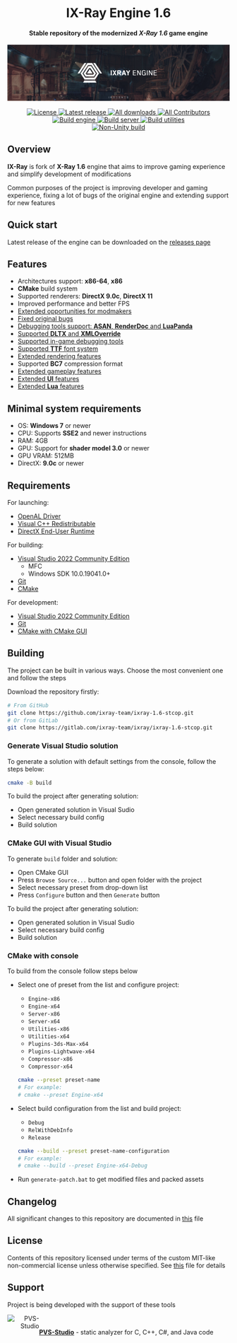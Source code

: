 <div align="center">
  <h1>IX-Ray Engine 1.6</h1>

  <h4>Stable repository of the modernized <i>X-Ray 1.6</i> game engine</h4>

  <p>
    <a href="https://github.com/ixray-team">
      <img src="./src/Assets/Splash_long.png" alt="IX-Ray 1.6" />
    </a>
  </p>

  <p>
    <a href="./LICENSE.md">
      <img src="https://img.shields.io/badge/License-Non--commercial-red.svg" alt="License" />
    </a>
    <a href="https://github.com/ixray-team/ixray-1.6-stcop/releases/tag/r0.10">
      <img src="https://img.shields.io/github/v/release/ixray-team/ixray-1.6-stcop?include_prereleases&label=Release" alt="Latest release" />
    </a>
    <a href="https://github.com/ixray-team/ixray-1.6-stcop/releases">
      <img src="https://img.shields.io/github/downloads/ixray-team/ixray-1.6-stcop/total?label=Downloads" alt="All downloads" />
    </a>
    <a href="https://github.com/ixray-team/ixray-1.6-stcop/graphs/contributors">
      <img src="https://img.shields.io/github/contributors/ixray-team/ixray-1.6-stcop.svg?label=Contributors" alt="All Contributors" />
    </a>
    <br />
    <a href="https://github.com/ixray-team/ixray-1.6-stcop/actions/workflows/build-engine.yml">
      <img src="https://github.com/ixray-team/ixray-1.6-stcop/actions/workflows/build-engine.yml/badge.svg" alt="Build engine" />
    </a>
    <a href="https://github.com/ixray-team/ixray-1.6-stcop/actions/workflows/build-server.yml">
      <img src="https://github.com/ixray-team/ixray-1.6-stcop/actions/workflows/build-server.yml/badge.svg" alt="Build server" />
    </a>
    <a href="https://github.com/ixray-team/ixray-1.6-stcop/actions/workflows/build-utilities.yml">
      <img src="https://github.com/ixray-team/ixray-1.6-stcop/actions/workflows/build-utilities.yml/badge.svg" alt="Build utilities" />
    </a>
    <br />
    <a href="https://github.com/ixray-team/ixray-1.6-stcop/actions/workflows/nonunity-build.yml">
      <img src="https://github.com/ixray-team/ixray-1.6-stcop/actions/workflows/nonunity-build.yml/badge.svg" alt="Non-Unity build" />
    </a>
  </p>
</div>

## Overview

__IX-Ray__ is fork of __X-Ray 1.6__ engine that aims to improve gaming experience and simplify development of modifications

Common purposes of the project is improving developer and gaming experience, fixing a lot of bugs of the original engine and extending support for new features

## Quick start

Latest release of the engine can be downloaded on the [releases page](https://github.com/ixray-team/ixray-1.6-stcop/releases)

## Features

- Architectures support: __x86-64__, __x86__
- __CMake__ build system
- Supported renderers: __DirectX 9.0c__, __DirectX 11__
- Improved performance and better FPS
- [Extended opportunities for modmakers](https://github.com/ixray-team/ixray-1.6-stcop/wiki)
- [Fixed original bugs](https://github.com/ixray-team/ixray-1.6-stcop/wiki/%D0%98%D1%81%D0%BF%D1%80%D0%B0%D0%B2%D0%BB%D0%B5%D0%BD%D0%BD%D1%8B%D0%B5-%D0%BE%D1%80%D0%B8%D0%B3%D0%B8%D0%BD%D0%B0%D0%BB%D1%8C%D0%BD%D1%8B%D0%B5-%D0%B1%D0%B0%D0%B3%D0%B8)
- [Debugging tools support: __ASAN__, __RenderDoc__ and __LuaPanda__](https://github.com/ixray-team/ixray-1.6-stcop/wiki/%D0%98%D0%BD%D1%82%D0%B5%D0%B3%D1%80%D0%B0%D1%86%D0%B8%D0%B8)
- [Supported __DLTX__ and __XMLOverride__](https://github.com/ixray-team/ixray-1.6-stcop/wiki#addons)
- [Supported in-game debugging tools](https://github.com/ixray-team/ixray-1.6-stcop/wiki/In%E2%80%90Game-debugging-tools)
- [Supported __TTF__ font system](https://github.com/ixray-team/ixray-1.6-stcop/wiki/Fonts)
- [Extended rendering features](https://github.com/ixray-team/ixray-1.6-stcop/wiki/Render-features)
- Supported __BC7__ compression format
- [Extended gameplay features](https://github.com/ixray-team/ixray-1.6-stcop/wiki/Gameplay-features)
- [Extended __UI__ features](https://github.com/ixray-team/ixray-1.6-stcop/wiki/UI:-%D0%9E%D0%B1%D1%89%D0%B5%D0%B5)
- [Extended __Lua__ features](https://github.com/ixray-team/ixray-1.6-stcop/wiki#%D1%81%D0%BA%D1%80%D0%B8%D0%BF%D1%82%D1%8B-lua)

## Minimal system requirements

- OS: __Windows 7__ or newer
- CPU: Supports __SSE2__ and newer instructions
- RAM: 4GB
- GPU: Support for __shader model 3.0__ or newer
- GPU VRAM: 512MB
- DirectX: __9.0с__ or newer

## Requirements

For launching:

- [OpenAL Driver](https://www.openal.org/downloads/)
- [Visual C++ Redistributable](https://www.microsoft.com/en-gb/download/details.aspx?id=48145)
- [DirectX End-User Runtime](https://www.microsoft.com/en-us/download/details.aspx?id=35)

For building:

- [Visual Studio 2022 Community Edition](https://visualstudio.microsoft.com/vs/community/)
  - MFC
  - Windows SDK 10.0.19041.0+
- [Git](https://git-scm.com/downloads)
- [CMake](https://cmake.org/download/)

For development:

- [Visual Studio 2022 Community Edition](https://visualstudio.microsoft.com/vs/community/)
- [Git](https://git-scm.com/downloads)
- [CMake with CMake GUI](https://cmake.org/download/)

## Building

The project can be built in various ways. Choose the most convenient one and follow the steps

Download the repository firstly:

```sh
# From GitHub
git clone https://github.com/ixray-team/ixray-1.6-stcop.git
# Or from GitLab
git clone https://gitlab.com/ixray-team/ixray/ixray-1.6-stcop.git
```

### Generate Visual Studio solution

To generate a solution with default settings from the console, follow the steps below:

  ```sh
  cmake -B build
  ```

To build the project after generating solution:

- Open generated solution in Visual Sudio
- Select necessary build config
- Build solution

### CMake GUI with Visual Studio

To generate `build` folder and solution:

- Open CMake GUI
- Press `Browse Source...` button and open folder with the project
- Select necessary preset from drop-down list
- Press `Configure` button and then `Generate` button

To build the project after generating solution:

- Open generated solution in Visual Sudio
- Select necessary build config
- Build solution

### CMake with console

To build from the console follow steps below

- Select one of preset from the list and configure project:

  - `Engine-x86`
  - `Engine-x64`
  - `Server-x86`
  - `Server-x64`
  - `Utilities-x86`
  - `Utilities-x64`
  - `Plugins-3ds-Max-x64`
  - `Plugins-Lightwave-x64`
  - `Compressor-x86`
  - `Compressor-x64`

  ```sh
  cmake --preset preset-name
  # For example:
  # cmake --preset Engine-x64
  ```

- Select build configuration from the list and build project:

  - `Debug`
  - `RelWithDebInfo`
  - `Release`

  ```sh
  cmake --build --preset preset-name-configuration
  # For example:
  # cmake --build --preset Engine-x64-Debug
  ```

- Run `generate-patch.bat` to get modified files and packed assets

## Changelog

All significant changes to this repository are documented in [this](CHANGELOG.md) file

## License

Contents of this repository licensed under terms of the custom MIT-like non-commercial license unless otherwise specified. See [this](./LICENSE.md) file for details

## Support

Project is being developed with the support of these tools

<div>
  <a href="https://pvs-studio.ru/ru/pvs-studio/?utm_source=website&utm_medium=github&utm_campaign=open_source" align="right">
    <img src="https://cdn.pvs-studio.com/static/images/logo/pvs_logo.png" alt="PVS-Studio" class="logo-footer" width="72" align="left" />
  </a>

  <br/>

  [__PVS-Studio__](https://pvs-studio.ru/ru/pvs-studio/?utm_source=website&utm_medium=github&utm_campaign=open_source) - static analyzer for C, C++, C#, and Java code
</div>
